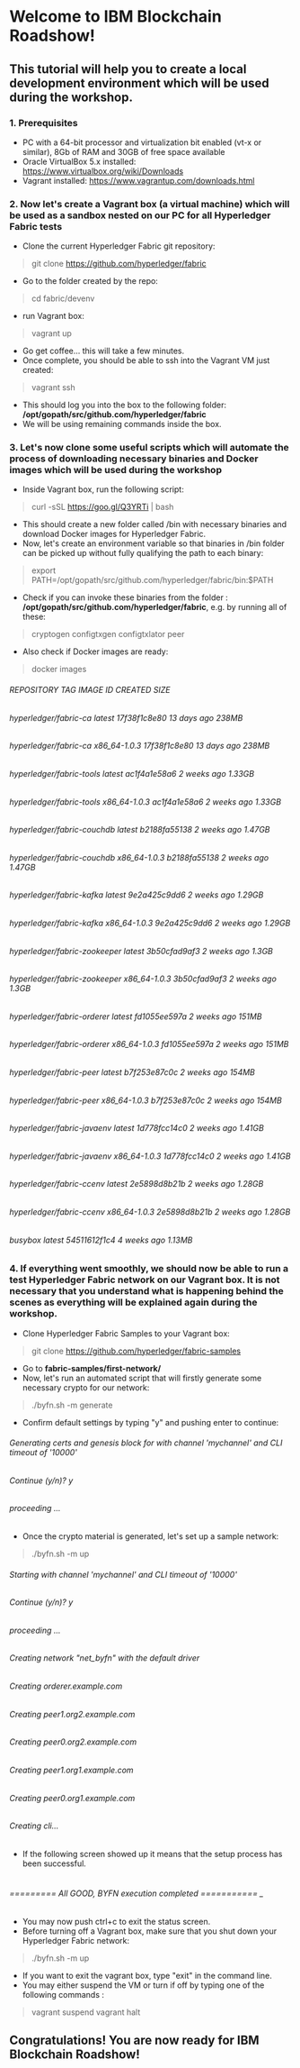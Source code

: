# Welcome to IBM Blockchain Roadshow! 

## This tutorial will help you to create a local development environment which will be used during the workshop.

### **1. Prerequisites**

- PC with a 64-bit processor and virtualization bit enabled (vt-x or similar), 8Gb of RAM and 30GB of free space available
- Oracle VirtualBox 5.x installed: https://www.virtualbox.org/wiki/Downloads
- Vagrant installed: https://www.vagrantup.com/downloads.html

### **2. Now let's create a Vagrant box (a virtual machine) which will be used as a sandbox nested on our PC for all Hyperledger Fabric tests**

- Clone the current Hyperledger Fabric git repository: 

> git clone https://github.com/hyperledger/fabric

- Go to the folder created by the repo: 

> cd fabric/devenv

- run Vagrant box: 

> vagrant up

- Go get coffee... this will take a few minutes. 
- Once complete, you should be able to ssh into the Vagrant VM just created: 

> vagrant ssh

- This should log you into the box to the following folder: **/opt/gopath/src/github.com/hyperledger/fabric**
- We will be using remaining commands inside the box.

### **3. Let's now clone some useful scripts which will automate the process of downloading necessary binaries and Docker images which will be used during the workshop**

- Inside Vagrant box, run the following script: 

> curl -sSL https://goo.gl/Q3YRTi | bash

- This should create a new folder called /bin with necessary binaries and download Docker images for Hyperledger Fabric.
- Now, let's create an environment variable so that binaries in /bin folder can be picked up without fully qualifying the path to each binary: 

> export PATH=/opt/gopath/src/github.com/hyperledger/fabric/bin:$PATH

- Check if you can invoke these binaries from the folder : **/opt/gopath/src/github.com/hyperledger/fabric**, e.g. by running all of these:

> cryptogen
> configtxgen
> configtxlator
> peer

- Also check if Docker images are ready:

> docker images

###### REPOSITORY                    TAG                  IMAGE ID             CREATED              SIZE 
###### hyperledger/fabric-ca          latest              17f38f1c8e80        13 days ago         238MB
###### hyperledger/fabric-ca          x86_64-1.0.3        17f38f1c8e80        13 days ago         238MB
###### hyperledger/fabric-tools       latest              ac1f4a1e58a6        2 weeks ago         1.33GB
###### hyperledger/fabric-tools       x86_64-1.0.3        ac1f4a1e58a6        2 weeks ago         1.33GB
###### hyperledger/fabric-couchdb     latest              b2188fa55138        2 weeks ago         1.47GB
###### hyperledger/fabric-couchdb     x86_64-1.0.3        b2188fa55138        2 weeks ago         1.47GB
###### hyperledger/fabric-kafka       latest              9e2a425c9dd6        2 weeks ago         1.29GB
###### hyperledger/fabric-kafka       x86_64-1.0.3        9e2a425c9dd6        2 weeks ago         1.29GB
###### hyperledger/fabric-zookeeper   latest              3b50cfad9af3        2 weeks ago         1.3GB
###### hyperledger/fabric-zookeeper   x86_64-1.0.3        3b50cfad9af3        2 weeks ago         1.3GB
###### hyperledger/fabric-orderer     latest              fd1055ee597a        2 weeks ago         151MB
###### hyperledger/fabric-orderer     x86_64-1.0.3        fd1055ee597a        2 weeks ago         151MB
###### hyperledger/fabric-peer        latest              b7f253e87c0c        2 weeks ago         154MB
###### hyperledger/fabric-peer        x86_64-1.0.3        b7f253e87c0c        2 weeks ago         154MB
###### hyperledger/fabric-javaenv     latest              1d778fcc14c0        2 weeks ago         1.41GB
###### hyperledger/fabric-javaenv     x86_64-1.0.3        1d778fcc14c0        2 weeks ago         1.41GB
###### hyperledger/fabric-ccenv       latest              2e5898d8b21b        2 weeks ago         1.28GB
###### hyperledger/fabric-ccenv       x86_64-1.0.3        2e5898d8b21b        2 weeks ago         1.28GB
###### busybox                        latest              54511612f1c4        4 weeks ago         1.13MB

### **4. If everything went smoothly, we should now be able to run a test Hyperledger Fabric network on our Vagrant box. It is not necessary that you understand what is happening behind the scenes as everything will be explained again during the workshop.**

- Clone Hyperledger Fabric Samples to your Vagrant box: 

> git clone https://github.com/hyperledger/fabric-samples

- Go to **fabric-samples/first-network/**
- Now, let's run an automated script that will firstly generate some necessary crypto for our network: 

> ./byfn.sh -m generate

- Confirm default settings by typing "y" and pushing enter to continue:

###### Generating certs and genesis block for with channel 'mychannel' and CLI timeout of '10000'
###### Continue (y/n)? y
###### proceeding ...

- Once the crypto material is generated, let's set up a sample network: 

> ./byfn.sh -m up

###### Starting with channel 'mychannel' and CLI timeout of '10000'
###### Continue (y/n)? y
###### proceeding ...
###### Creating network "net_byfn" with the default driver
###### Creating orderer.example.com
###### Creating peer1.org2.example.com
###### Creating peer0.org2.example.com
###### Creating peer1.org1.example.com
###### Creating peer0.org1.example.com
###### Creating cli...

- If the following screen showed up it means that the setup process has been successful.

###### <br>========= All GOOD, BYFN execution completed =========== _

- You may now push ctrl+c to exit the status screen.
- Before turning off a Vagrant box, make sure that you shut down your Hyperledger Fabric network:

> ./byfn.sh -m up

- If you want to exit the vagrant box, type "exit" in the command line.
- You may either suspend the VM or turn if off by typing one of the following commands :

> vagrant suspend
> vagrant halt


## Congratulations! You are now ready for IBM Blockchain Roadshow!




